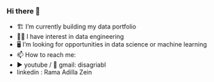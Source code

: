 ### Hi there 👋
-  🏗 I’m currently building my data portfolio
-  👷‍♂️ I have interest in data engineering
-  🖥 I’m looking for opportunities in data science or machine learning
-  📫 How to reach me:
  -  ▶ youtube / 📧 gmail: disagriabl
  -  linkedin : Rama Adilla Zein

<!--
**disagriabl/disagriabl** is a ✨ _special_ ✨ repository because its `README.md` (this file) appears on your GitHub profile.

Here are some ideas to get you started:

- 🔭 I’m currently working on ...
- 🌱 I’m currently learning ...
- 👯 I’m looking to collaborate on ...
- 🤔 I’m looking for help with ...
- 💬 Ask me about ...
- 📫 How to reach me: ...
- 😄 Pronouns: ...
- ⚡ Fun fact: ...
-->
